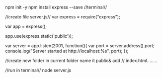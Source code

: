 npm init -y
npm install express --save
//terminal//

//create file server.js//
var express = require("express");

var app = express();

app.use(express.static('public'));



var server = app.listen(2001, function(){
    var port = server.address().port;
    console.log("Server started at http://localhost:%s", port);
});

//create new folder in current folder name it public& add //
index.html........


//run in terminal// 
node server.js

